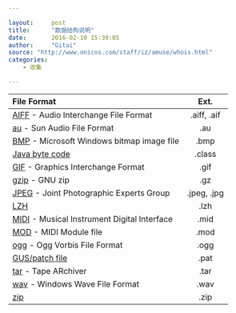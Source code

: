```yaml
---

layout:     post
title:      "数据结构说明"
date:       2016-02-10 15:39:05
author:     "Gitai"
source: "http://www.onicos.com/staff/iz/amuse/whois.html"
categories:
    - 收集

---
```



| File Format  | Ext.
| :------------- | :-------------:
|[AIFF](http://www.onicos.com/staff/iz/formats/aiff.html) - Audio Interchange File Format			|.aiff, .aif
|[au](http://www.onicos.com/staff/iz/formats/au.html) - Sun Audio File Format						|.au
|[BMP](http://www.onicos.com/staff/iz/formats/bmp.html) - Microsoft Windows bitmap image file			|.bmp
|[Java byte code](http://www.onicos.com/staff/iz/formats/class.html) 								|.class
|[GIF](http://www.onicos.com/staff/iz/formats/gif.html) - Graphics Interchange Format				|.gif
|[gzip](http://www.onicos.com/staff/iz/formats/gzip.html) - GNU zip									|.gz
|[JPEG](http://www.onicos.com/staff/iz/formats/jpeg.html) - Joint Photographic Experts Group			|.jpeg, .jpg
|[LZH](http://www.onicos.com/staff/iz/formats/lzh.html)											|.lzh
|[MIDI](http://www.onicos.com/staff/iz/formats/midi.html) - Musical Instrument Digital Interface		|.mid
|[MOD](http://www.onicos.com/staff/iz/formats/mod.html) - MIDI Module file							|.mod
|[ogg](http://www.onicos.com/staff/iz/formats/ogg.html) - Ogg Vorbis File Format						|.ogg
|[GUS/patch file](http://www.onicos.com/staff/iz/formats/gus.html)									|.pat
|[tar](http://www.onicos.com/staff/iz/formats/tar.html) - Tape ARchiver								|.tar
|[wav](http://www.onicos.com/staff/iz/formats/wav.html) - Windows Wave File Format					|.wav
|[zip](http://www.onicos.com/staff/iz/formats/zip.html)											|.zip

<!--more-->
